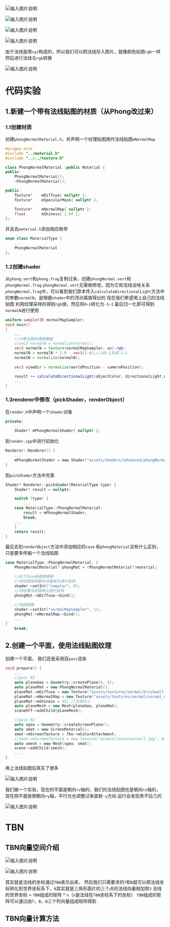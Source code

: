 ![输入图片说明](/imgs/2025-02-20/9TZD0p2ONh163QNC.png)

![输入图片说明](/imgs/2025-02-20/Y78LYgrwZb33YKib.png)

![输入图片说明](/imgs/2025-02-20/TAyiJxyE2WadK0bT.png)

![输入图片说明](/imgs/2025-02-20/VRLJieiky9cBwbGu.png)

由于法线是用`xyz`构成的，所以我们可以把法线存入图片，就像颜色贴图`rgb`一样
然后进行法线与`rgb`转换

![输入图片说明](/imgs/2025-02-20/FZTo67buQqfcHFvz.png)

# 代码实验
## 1.新建一个带有法线贴图的材质（从Phong改过来）
### 1.1创建材质
创建`phongNormalMaterial.h`，并声明一个纹理贴图用作法线贴图`mNormalMap`
```cpp
#pragma once
#include "../material.h"
#include "../../texture.h"

class PhongNormalMaterial :public Material {
public:
	PhongNormalMaterial();
	~PhongNormalMaterial();

public:
	Texture*	mDiffuse{ nullptr };
	Texture*	mSpecularMask{ nullptr };

	Texture*	mNormalMap{ nullptr };
	float		mShiness{ 1.0f };
};
```
并且去`material.h`添加相应枚举
```cpp
enum class MaterialType {
	...
	PhongNormalMaterial
};
```

### 1.2创建shader
从`phong.vert`和`phong.frag`复制过来，创建`phongNormal.vert`和`phongNormal.frag`
`phongNormal.vert`无需做修改，因为它和法线没啥关系
`phongNormal.frag`中，可以看到我们原本传入`calculateDirectionalLight`方法中的参数`normalN`，是根据`shader`中的顶点插值得出的
现在我们希望用上自己的法线贴图
利用纹理采样的得到`rgb`值，然后将`0~1`转化为`-1~1`
最后归一化即可得到`normalN`进行使用
```glsl
uniform sampler2D normalMapSampler;
void main()
{
	...
	//计算光照的通用数据
	//vec3 normalN = normalize(normal);
	vec3 normalN = texture(normalMapSampler, uv).rgb;
	normalN = normalN * 2.0 - vec3(1.0);//从0~1变成-1~1
	normalN = normalize(normalN);
	
	vec3 viewDir = normalize(worldPosition - cameraPosition);

	result += calculateDirectionalLight(objectColor, directionalLight,normalN, viewDir);
	...
}
```
### 1.3renderer中修改（pickShader，renderObject）
在`render.h`中声明一个`shader`对象
```cpp
private:
	...
	Shader* mPhongNormalShader{ nullptr };
```
到`render.cpp`中进行初始化
```cpp
Renderer::Renderer() {
	...
	mPhongNormalShader = new Shader("assets/shaders/advanced/phongNormal.vert", "assets/shaders/advanced/phongNormal.frag");
}
```
到`pickShader`方法中完善
```cpp
Shader* Renderer::pickShader(MaterialType type) {
	Shader* result = nullptr;

	switch (type) {
		...
	case MaterialType::PhongNormalMaterial:
		result = mPhongNormalShader;
		break;
	...
	}
	return result;
}
```
最后去到`renderObject`方法中添加相应的`case`
和`phongMaterial`没有什么区别，只是要多传输一个法线贴图
```cpp
case MaterialType::PhongNormalMaterial: {
	PhongNormalMaterial* phongMat = (PhongNormalMaterial*)material;

	//diffuse贴图帧更新
	//将纹理采样器与纹理单元进行挂钩
	shader->setInt("sampler", 0);
	//将纹理与纹理单元进行挂钩
	phongMat->mDiffuse->bind();
	
	//法线贴图
	shader->setInt("normalMapSampler", 1);
	phongMat->mNormalMap->bind();
	...
}
	break;
```

## 2.创建一个平面，使用法线贴图纹理
创建一个平面，
我们还是采用双`pass`渲染
```cpp
void prepare() {
	...
	//pass 01
	auto planeGeo = Geometry::createPlane(5, 5);
	auto planeMat = new PhongNormalMaterial();
	planeMat->mDiffuse = new Texture("assets/textures/normal/brickwall.jpg", 0, GL_SRGB_ALPHA);
	planeMat->mNormalMap = new Texture("assets/textures/normal/normal_map.png", 1);
	planeMat->mShiness = 32; //光斑大小
	auto planeMesh = new Mesh(planeGeo, planeMat);
	sceneOff->addChild(planeMesh);

	//pass 02
	auto sgeo = Geometry::createScreenPlane();
	auto smat = new ScreenMaterial();
	smat->mScreenTexture = fbo->mColorAttachment;
	//smat->mScreenTexture = new Texture("assets/textures/wall.jpg", 0, GL_SRGB_ALPHA);
	auto smesh = new Mesh(sgeo, smat);
	scene->addChild(smesh);
	...
}
```
用上法线贴图后真实了很多

![输入图片说明](/imgs/2025-02-20/gNADZ2bXwwC0CNpf.png)

我们做一个实验，现在的平面是朝向`+z`轴的，我们的法线贴图也是朝向`+z`轴的，现在把平面放倒朝向`+y`轴，平行光也调整过来直射`-y`方向
运行会发现黑不拉几的

![输入图片说明](/imgs/2025-02-20/ID06XQjrdqfhKr7j.png)

# TBN
## TBN向量空间介绍

![输入图片说明](/imgs/2025-02-20/e1rym9JyiOARUogc.png)

![输入图片说明](/imgs/2025-02-20/pp0qragApJbbKHXB.png)

其实就是法线的坐标通过`TBN`表示出来，
然后我们只需要求的`T`和`B`就可以把法线坐标转化到世界坐标系下，`N`其实就是三角形面片的三个点的法线向量相加除`3`
法线的世界坐标 = `TBN`组成的矩阵 * `n`（`n`是法线在`TBN`坐标系下的坐标）
`TBN`组成的矩阵可以通过由`T`，`B`，`N`三个列向量组成矩阵得到
## TBN向量计算方法
<!--stackedit_data:
eyJoaXN0b3J5IjpbMTMyNTU2NzMwOCwtMTc4ODIzODY1LDE1OT
Q4MDUxNywtMTI3Njk4ODE1MSwtNTIwNDgzOTYsMTU2MjE3Mjk0
MiwtNjgwNjY4MzgwLDE1NDA4OTA5MzMsODAxNDE0NDIwXX0=
-->